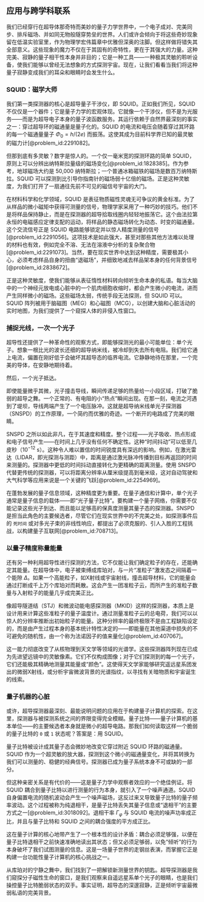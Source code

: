 ## 应用与跨学科联系

我们已经穿行在超导体那奇特而美妙的量子力学世界中，一个电子成对、完美同步、排斥磁场、并如同无物般隧穿势垒的世界。人们或许会倾向于将这些奇妙现象留在低温实验室里，作为物理学宏伟篇章中优雅但深奥的注脚。但这样做将错失其全部意义。这些现象的魔力不仅在于其固有的奇特性，更在于其强大的力量。这种完美、寂静的量子相干性本身并非目的；它是一种工具——一种极其灵敏的聆听设备，使我们能够以曾经无法想象的方式探测宇宙。现在，让我们看看当我们将这种量子寂静变成我们的耳朵和眼睛时会发生什么。

### SQUID：磁学大师

我们第一类探测器的核心是超导量子干涉仪，即 SQUID。正如我们所见，SQUID 不仅仅是一个器件；它是量子力学的宏观体现。它就像一个干涉仪，但不是为光服务——而是为超导电子本身的量子波函数服务。其运行依赖于自然界最深刻的事实之一：穿过超导环的磁通量是量子化的。SQUID 的电流和电压会随着穿过其环路的每一个磁通量量子 $\Phi_0 = h/(2e)$ 而振荡。这使其成为目前科学界已知的最灵敏的磁力计[@problem_id:2291082]。

但那到底有多灵敏？数字是惊人的。一个仅一毫米宽的探测环路的简单 SQUID，原则上可以分辨出纳特斯拉量级的磁场变化[@problem_id:1828385]。作为参考，地球磁场大约是 50,000 纳特斯拉；一个普通冰箱磁铁的磁场是数百万纳特斯拉。SQUID 可以探测到比引导你指南针的磁场弱十亿倍的磁场。正是这种灵敏度，为我们打开了一扇通往先前不可见的磁信号宇宙的大门。

在材料科学和化学领域，SQUID 是表征物质磁性灵魂无可争议的黄金标准。为了从样品的微小磁矩中获得可测量的信号，物理学家采用了一种巧妙的技巧。他们不是将样品保持静止，而是在探测器的超导拾取线圈内轻轻地振荡它。这个由法拉第永恒的电磁感应定律支配的运动，将样品的静态磁场转化为动态、时变的磁通量。这个交流信号正是 SQUID 电路能够锁定并以惊人精度测量的信号[@problem_id:2291056]。这项技术是如此强大，甚至对那些其他方法难以处理的材料也有效，例如完全不溶、无法在溶液中分析的复杂聚合物[@problem_id:2291073]。当然，要在现实世界中达到这种精度，需要极其小心，必须考虑样品自身的扭曲“退磁场”，并细致地减去样品架本身的任何背景信号[@problem_id:2838672]。

正是这种灵敏度，使我们能够从表征惰性材料转向倾听生命本身的私语。每当大脑中的一个神经元放电或心脏中的一个肌肉细胞收缩时，都会产生微小的电流，进而产生同样微小的磁场。这些磁场太弱，传统手段无法探测，但 SQUID 可以。SQUID 阵列被用于脑磁图（MEG）和心磁图（MCG），以创建大脑和心脏活动的实时地图，为我们提供了一个窥探人体的非侵入性窗口。

### 捕捉光线，一次一个光子

超导性还提供了一种革命性的观察方式，即能够探测光的最小可能单位：单个光子。想象一根比光的波长还细的超导纳米线，被冷却到失去所有电阻。我们给它通上电流，偏置在刚好低于会破坏其超导态的临界电流。它静静地待在那里，一个完美的导体，在安静地期待着。

然后，一个光子抵达。

即使能量微乎其微，光子撞击导线，瞬间传递足够的热量给一小段区域，打破了脆弱的超导之舞。一个正常的、有电阻的小“热点”瞬间出现。在那一刻，电流之河遇到了堤坝，导线两端产生了一个电压脉冲。这就是超导纳米线单光子探测器（SNSPD）的工作原理，一个简约而优雅的奇迹。一个断开的电路成了完美的眼睛。

SNSPD 之所以如此非凡，在于其速度和精度。整个过程——光子吸收、热点形成和电子信号产生——在时间上几乎没有任何不确定性。这种“时间抖动”可以低至几皮秒（$10^{-12}$ s）。这种令人难以置信的时间锐度具有深远的影响。例如，在激光雷达（LIDAR，即光探测与测距）中，距离是通过激光脉冲传播到目标再返回的时间来测量的。探测器中更低的时间抖动直接转化为更精确的距离测量。使用 SNSPD 代替更传统的探测器，可以将距离分辨率从厘米级提高到毫米级，这对自动驾驶和大气科学等应用来说是一个关键的飞跃[@problem_id:2254969]。

在蓬勃发展的量子信息领域，这种精度更为重要。在量子通信和计算中，单个光子通常是量子信息的载体——即“光子量子比特”。要构建一个量子网络，你需要不仅能记录这些光子到达、而且能以足够高的保真度测量其量子态的探测器。SNSPD 是担当此角色的主要候选者，尽管它们在现实世界中的不完美之处，如探测事件后的 `死时间` 或对多光子束的非线性响应，都提出了必须克服的、引人入胜的工程挑战，以构建量子互联网[@problem_id:708713]。

### 以量子精度称量能量

还有另一种利用超导性进行探测的方法，它不仅能让我们确定粒子的存在，还能确定其能量。在超导体中，电子被束缚成库珀对，与一片“准粒子”激发态之间隔着一个能隙 $\Delta$。如果一个高能粒子，如X射线或宇宙射线，撞击超导材料，它的能量会通过打断成千上万个库珀对而耗散。这会产生一团准粒子云，而所产生的准粒子数量与入射粒子的能量几乎成完美正比。

像超导隧道结（STJ）和微波动能电感探测器（MKID）这样的探测器，本质上是设计用来计算这些准粒子的量子温度计。通过测量准粒子云的总电荷，我们可以以惊人的分辨率推断出初始粒子的能量。这种分辨率的最终极限不是由工程缺陷设定的，而是由产生过程本身的基本统计特性决定的——即能量在其他渠道中损失的不可避免的随机性，由一个称为法诺因子的值来量化[@problem_id:407067]。

这一能力彻底改变了从核物理到天文学等领域的光谱学。这些探测器阵列现在已成为先进望远镜中的灵敏像素。它们不仅构成图像；对于它们探测到的每一个光子，它们还能极其精确地测量其能量或“颜色”。这使得天文学家能够研究遥远星系团发出的微弱X射线，或分析宇宙微波背景的光谱指纹，以寻找有关暗物质和宇宙诞生的线索。

### 量子机器的心脏

或许，超导探测器最深刻、最能说明问题的应用在于构建量子计算机的探索。在这里，探测器与被探测系统之间的界限变得完全模糊。量子比特——量子计算机的基本单位——的主要候选者本身就是微小的超导电路。那我们如何读取这样一个脆弱的量子比特的 `0` 或 `1` 状态呢？答案是：用 SQUID。

量子比特被设计成其量子态会微妙地改变它穿过附近 SQUID 环路的磁通量。SQUID 作为一个超灵敏的放大器，探测到这个微小的磁通量变化，并将其转换为我们可以测量的、稳健的经典信号。探测器已成为量子系统本身不可或缺的一部分。

但这种亲密关系是有代价的——这是量子力学中观察者效应的一个绝佳例证。将 SQUID 耦合到量子比特以进行测量的行为本身，就引入了一个噪声通道。SQUID 自身偏置电流的随机波动会产生一个噪声磁场，这反过来又导致量子比特的量子频率波动。这个过程被称为纯退相干，是量子比特丢失其量子信息或“退相干”的主要方式之一[@problem_id:3018092]。退相干率 $\Gamma_{\varphi}$ 与 SQUID 电流的噪声功率成正比，并且与量子比特和 SQUID 之间的耦合强度的平方成正比。

这在量子计算的核心地带产生了一个根本性的设计矛盾：耦合必须足够强，以便在量子比特退相干之前快速准确地读出其状态；但又必须足够弱，以免“倾听”的行为本身破坏了我们试图测量的信息。这是一场量子世界的走钢丝表演，而掌握它正是构建一台功能性量子计算机的核心挑战之一。

从库珀对的宁静之舞中，我们找到了一把解锁新测量世界的钥匙。超导探测器是我们窥探分子磁性生命的窗口，是我们观察来自遥远星系单个光子的眼睛，也是我们操控量子比特脆弱状态的双手。事实证明，超导态的深邃寂静，正是倾听宇宙最微弱私语的完美背景。